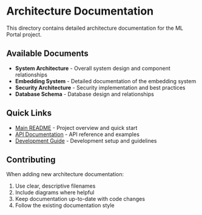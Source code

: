 # Architecture Documentation

This directory contains detailed architecture documentation for the ML Portal project.

## Available Documents

- **System Architecture** - Overall system design and component relationships
- **Embedding System** - Detailed documentation of the embedding system
- **Security Architecture** - Security implementation and best practices
- **Database Schema** - Database design and relationships

## Quick Links

- [Main README](../../README.md) - Project overview and quick start
- [API Documentation](../API.md) - API reference and examples
- [Development Guide](../guides/development.md) - Development setup and guidelines

## Contributing

When adding new architecture documentation:
1. Use clear, descriptive filenames
2. Include diagrams where helpful
3. Keep documentation up-to-date with code changes
4. Follow the existing documentation style
